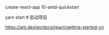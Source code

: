 create-react-app 10-antd-quickstart

yarn start  # 启动项目

https://ant.design/docs/react/getting-started-cn
